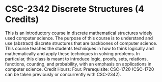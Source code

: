 # CSC-2342 Discrete Structures (4 Credits)

This is an introductory course in discrete mathematical structures widely used computer science. The purpose of this course is to understand and use (abstract) discrete structures that are backbones of computer science. This course teaches the students techniques in how to think logically and mathematically and apply these techniques in solving problems. In particular, this class is meant to introduce logic, proofs, sets, relations, functions, counting, and probability, with an emphasis on applications in computer science. Credit Hours: Four. Prerequisite: CSC-1720 (CSC-1720 can be taken previously or concurrently with CSC-2342).
